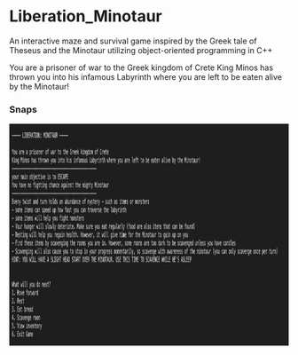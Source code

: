 # Liberation_Minotaur
An interactive maze and survival game inspired by the Greek tale of Theseus and the Minotaur utilizing object-oriented programming in C++

You are a prisoner of war to the Greek kingdom of Crete
King Minos has thrown you into his infamous Labyrinth where you are left to be eaten alive by the Minotaur!

### Snaps

<img src="screenshots/Screen Shot 2021-11-18 at 1.44.29 PM.png" height="400px" width="950pxpx">

